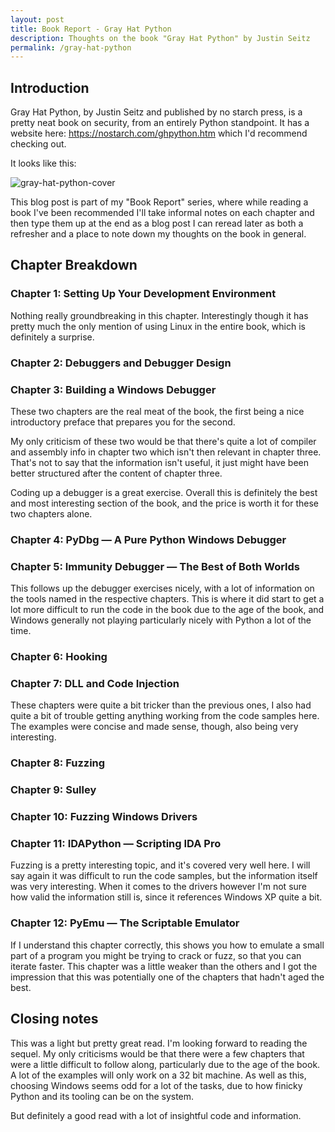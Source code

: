 ```yaml
---
layout: post
title: Book Report - Gray Hat Python
description: Thoughts on the book "Gray Hat Python" by Justin Seitz
permalink: /gray-hat-python
---
```


## Introduction

Gray Hat Python, by Justin Seitz and published by no starch press, is a pretty neat book on security, from an entirely Python standpoint. It has a website here: https://nostarch.com/ghpython.htm which I'd recommend checking out.

It looks like this:

![gray-hat-python-cover](https://user-images.githubusercontent.com/1202911/34956204-0c7f7276-fa20-11e7-80cf-c82d027a8f0c.jpg)

This blog post is part of my "Book Report" series, where while reading a book I've been recommended I'll take informal notes on each chapter and then type them up at the end as a blog post I can reread later as both a refresher and a place to note down my thoughts on the book in general.

## Chapter Breakdown

### Chapter 1: Setting Up Your Development Environment

Nothing really groundbreaking in this chapter. Interestingly though it has pretty much the only mention of using Linux in the entire book, which is definitely a surprise.

### Chapter 2: Debuggers and Debugger Design
### Chapter 3: Building a Windows Debugger 

These two chapters are the real meat of the book, the first being a nice introductory preface that prepares you for the second.

My only criticism of these two would be that there's quite a lot of compiler and assembly info in chapter two which isn't then relevant in chapter three. That's not to say that the information isn't useful, it just might have been better structured after the content of chapter three.

Coding up a debugger is a great exercise. Overall this is definitely the best and most interesting section of the book, and the price is worth it for these two chapters alone.

### Chapter 4: PyDbg — A Pure Python Windows Debugger
### Chapter 5: Immunity Debugger — The Best of Both Worlds 

This follows up the debugger exercises nicely, with a lot of information on the tools named in the respective chapters. This is where it did start to get a lot more difficult to run the code in the book due to the age of the book, and Windows generally not playing particularly nicely with Python a lot of the time. 

### Chapter 6: Hooking
### Chapter 7: DLL and Code Injection 

These chapters were quite a bit tricker than the previous ones, I also had quite a bit of trouble getting anything working from the code samples here. The examples were concise and made sense, though, also being very interesting.

### Chapter 8: Fuzzing 
### Chapter 9: Sulley 
### Chapter 10: Fuzzing Windows Drivers 
### Chapter 11: IDAPython — Scripting IDA Pro 

Fuzzing is a pretty interesting topic, and it's covered very well here. I will say again it was difficult to run the code samples, but the information itself was very interesting. When it comes to the drivers however I'm not sure how valid the information still is, since it references Windows XP quite a bit.

### Chapter 12: PyEmu — The Scriptable Emulator 

If I understand this chapter correctly, this shows you how to emulate a small part of a program you might be trying to crack or fuzz, so that you can iterate faster. This chapter was a little weaker than the others and I got the impression that this was potentially one of the chapters that hadn't aged the best.

## Closing notes

This was a light but pretty great read. I'm looking forward to reading the sequel. My only criticisms would be that there were a few chapters that were a little difficult to follow along, particularly due to the age of the book. A lot of the examples will only work on a 32 bit machine. As well as this, choosing Windows seems odd for a lot of the tasks, due to how finicky Python and its tooling can be on the system.

But definitely a good read with a lot of insightful code and information.
